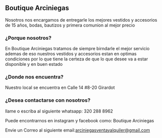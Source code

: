 ## Boutique Arciniegas

Nosotros nos encargamos de entregarle los mejores vestidos y accesorios de 15 años, bodas, bautizos y primera comunion al mejor precio

### ¿Porque nosotros?

En Boutique Arciniegas tratamos de siempre birndarle el mejor servicio ademas de eso nuestros vestidos y accesorios estan en optimas condiciones por lo que tiene la certeza de que lo que desee va a estar disponible y en buen estado 


### ¿Donde nos encuentra?

Nuestro local se encuentra en Calle 14 #8-20 Girardot

### ¿Desea contactarse con nosotros?

llame o escriba al siguiente whatsapp: 320 288 8962


Puede encontrarnos en instagram y facebook como: Boutique Arciniegas


Envie un Correo al siguiente email:arciniegasventayalquiler@gmail.com

